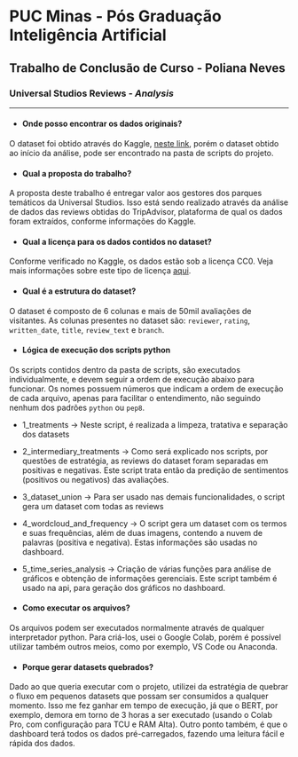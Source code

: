 # **PUC Minas - Pós Graduação Inteligência Artificial**
## **Trabalho de Conclusão de Curso - Poliana Neves**
### Universal Studios Reviews - *Analysis*


---



* #### **Onde posso encontrar os dados originais?**

O dataset foi obtido através do Kaggle, [neste link](https://www.kaggle.com/dwiknrd/reviewuniversalstudio), porém o dataset obtido ao início da análise, pode ser encontrado na pasta de scripts do projeto.


* #### **Qual a proposta do trabalho?**

A proposta deste trabalho é entregar valor aos gestores dos parques temáticos da Universal Studios. Isso está sendo realizado através da análise de dados das reviews obtidas do TripAdvisor, plataforma de qual os dados foram extraídos, conforme informações do Kaggle.


* #### **Qual a licença para os dados contidos no dataset?**

Conforme verificado no Kaggle, os dados estão sob a licença CC0. Veja mais informações sobre este tipo de licença [aqui](https://creativecommons.org/publicdomain/zero/1.0/).

* #### **Qual é a estrutura do dataset?**

O dataset é composto de 6 colunas e mais de 50mil avaliações de visitantes. As colunas presentes no dataset são: `reviewer`, `rating`, `written_date`, `title`, `review_text` e `branch`.


* #### **Lógica de execução dos scripts python**

Os scripts contidos dentro da pasta de scripts, são executados individualmente, e devem seguir a ordem de execução abaixo para funcionar.
Os nomes possuem números que indicam a ordem de execução de cada arquivo, apenas para facilitar o entendimento, não seguindo nenhum dos padrões `python` ou `pep8`.

* 1_treatments -> Neste script, é realizada a limpeza, tratativa e separação dos datasets
* 2_intermediary_treatments -> Como será explicado nos scripts, por questões de estratégia, as reviews do dataset foram separadas em positivas e negativas. Este script trata então da predição de sentimentos (positivos ou negativos) das avaliações.
* 3_dataset_union -> Para ser usado nas demais funcionalidades, o script gera um dataset com todas as reviews
* 4_wordcloud_and_frequency -> O script gera um dataset com os termos e suas frequências, além de duas imagens, contendo a nuvem de palavras (positiva e negativa). Estas informações são usadas no dashboard.
* 5_time_series_analysis -> Criação de várias funções para análise de gráficos e obtenção de informações gerenciais. Este script também é usado na api, para geração dos gráficos no dashboard.

* #### **Como executar os arquivos?**

Os arquivos podem ser executados normalmente através de qualquer interpretador python.
Para criá-los, usei o Google Colab, porém é possível utilizar também outros meios, como por exemplo, VS Code ou Anaconda.

* #### **Porque gerar datasets quebrados?**

Dado ao que queria executar com o projeto, utilizei da estratégia de quebrar o fluxo em pequenos datasets que possam ser consumidos a qualquer momento.
Isso me fez ganhar em tempo de execução, já que o BERT, por exemplo, demora em torno de 3 horas a ser executado (usando o Colab Pro, com configuração para TCU e RAM Alta).
Outro ponto também, é que o dashboard terá todos os dados pré-carregados, fazendo uma leitura fácil e rápida dos dados.

